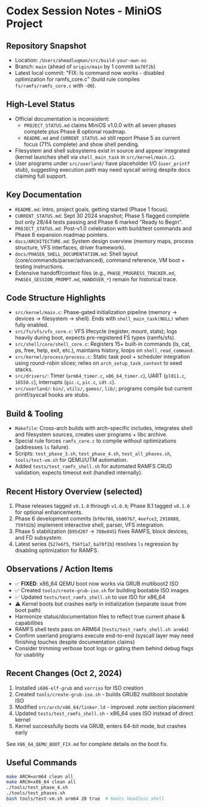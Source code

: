# Codex Session Notes - MiniOS Project

## Repository Snapshot
- Location: `/Users/ahmadluqman/src/build-your-own-os`
- Branch: `main` (ahead of `origin/main` by 1 commit `ba70f2b`)
- Latest local commit: "FIX: ls command now works - disabled optimization for ramfs_core.c" (build rule compiles `fs/ramfs/ramfs_core.c` with `-O0`).

## High-Level Status
- Official documentation is inconsistent:
  - `PROJECT_STATUS.md` claims MiniOS v1.0.0 with all seven phases complete plus Phase 8 optional roadmap.
  - `README.md` and `CURRENT_STATUS.md` still report Phase 5 as current focus (71% complete) and show shell pending.
- Filesystem and shell subsystems exist in source and appear integrated (kernel launches shell via `shell_main_task` in `src/kernel/main.c`).
- User programs under `src/userland/` have placeholder I/O (`user_printf` stub), suggesting execution path may need syscall wiring despite docs claiming full support.

## Key Documentation
- `README.md`: Intro, project goals, getting started (Phase 1 focus).
- `CURRENT_STATUS.md`: Sept 30 2024 snapshot; Phase 5 flagged complete but only 28/44 tests passing and Phase 6 marked "Ready to Begin".
- `PROJECT_STATUS.md`: Post-v1.0 celebration with build/test commands and Phase 8 expansion roadmap pointers.
- `docs/ARCHITECTURE.md`: System design overview (memory maps, process structure, VFS interfaces, driver framework).
- `docs/PHASE6_SHELL_DOCUMENTATION.md`: Shell layout (core/commands/parser/advanced), command reference, VM boot + testing instructions.
- Extensive handoff/context files (e.g., `PHASE_PROGRESS_TRACKER.md`, `PHASE4_SESSION_PROMPT.md`, `HANDOVER_*`) remain for historical trace.

## Code Structure Highlights
- `src/kernel/main.c`: Phase-gated initialization pipeline (memory → devices → filesystem → shell). Ends with `shell_main_task(NULL)` when fully enabled.
- `src/fs/vfs/vfs_core.c`: VFS lifecycle (register, mount, stats); logs heavily during boot, expects pre-registered FS types (ramfs/sfs).
- `src/shell/core/shell_core.c`: Registers 15+ built-in commands (ls, cat, ps, free, help, exit, etc.), maintains history, loops on `shell_read_command`.
- `src/kernel/process/process.c`: Static task pool + scheduler integration using round-robin slices; relies on `arch_setup_task_context` to seed stacks.
- `src/drivers/`: Timer (`arm64_timer.c`, `x86_64_timer.c`), UART (`pl011.c`, `16550.c`), interrupts (`gic.c`, `pic.c`, `idt.c`).
- `src/userland/`: `bin/`, `utils/`, `games/`, `lib/`; programs compile but current printf/syscall hooks are stubs.

## Build & Tooling
- `Makefile`: Cross-arch builds with arch-specific includes, integrates shell and filesystem sources, creates user programs + libc archive.
- Special rule forces `ramfs_core.c` to compile without optimizations (addresses `ls` failure).
- Scripts: `test_phase_3.sh`, `test_phase_4.sh`, `test_all_phases.sh`, `tools/test-vm.sh` for QEMU/UTM automation.
- Added `tests/test_ramfs_shell.sh` for automated RAMFS CRUD validation; expects timeout exit (handled internally).

## Recent History Overview (selected)
1. Phase releases tagged `v0.1.0` through `v1.0.0`; Phase 8.1 tagged `v8.1.0` for optional enhancements.
2. Phase 6 development commits (`bf0e786`, `bb00767`, `4eefce2`, `2910888`, `759fd2b`) implement interactive shell, parser, VFS integration.
3. Phase 5 stabilization (`895d207` → `788e045`) fixes RAMFS, block devices, and FD subsystem.
4. Latest series (`527e6f5`, `f56f1a7`, `ba70f2b`) resolves `ls` regression by disabling optimization for RAMFS.

## Observations / Action Items
- ✅ **FIXED**: x86_64 QEMU boot now works via GRUB multiboot2 ISO
- ✅ Created `tools/create-grub-iso.sh` for building bootable ISO images
- ✅ Updated `tests/test_ramfs_shell.sh` to use ISO for x86_64
- ⚠️  Kernel boots but crashes early in initialization (separate issue from boot path)
- Harmonize status/documentation files to reflect true current phase & capabilities
- RAMFS shell tests pass on ARM64 (`tests/test_ramfs_shell.sh arm64`)
- Confirm userland programs execute end-to-end (syscall layer may need finishing touches despite documentation claims)
- Consider trimming verbose boot logs or gating them behind debug flags for usability

## Recent Changes (Oct 2, 2024)
1. Installed `i686-elf-grub` and `xorriso` for ISO creation
2. Created `tools/create-grub-iso.sh` - builds GRUB2 multiboot bootable ISO
3. Modified `src/arch/x86_64/linker.ld` - improved .note section placement  
4. Updated `tests/test_ramfs_shell.sh` - x86_64 uses ISO instead of direct kernel
5. Kernel successfully boots via GRUB, enters 64-bit mode, but crashes early

See `X86_64_QEMU_BOOT_FIX.md` for complete details on the boot fix.

## Useful Commands
```bash
make ARCH=arm64 clean all
make ARCH=x86_64 clean all
./tools/test_phase_4.sh
./tools/test_phases.sh
bash tools/test-vm.sh arm64 20 true  # boots headless shell
```
